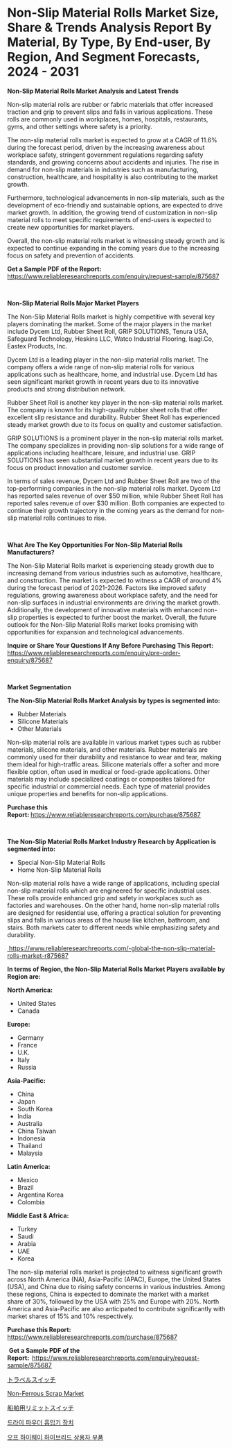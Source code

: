 <p><h1>Non-Slip Material Rolls Market Size, Share & Trends Analysis Report By Material, By Type, By End-user, By Region, And Segment Forecasts, 2024 - 2031</h1></p><p><strong>Non-Slip Material Rolls Market Analysis and Latest Trends</strong></p>
<p><p>Non-slip material rolls are rubber or fabric materials that offer increased traction and grip to prevent slips and falls in various applications. These rolls are commonly used in workplaces, homes, hospitals, restaurants, gyms, and other settings where safety is a priority.</p><p>The non-slip material rolls market is expected to grow at a CAGR of 11.6% during the forecast period, driven by the increasing awareness about workplace safety, stringent government regulations regarding safety standards, and growing concerns about accidents and injuries. The rise in demand for non-slip materials in industries such as manufacturing, construction, healthcare, and hospitality is also contributing to the market growth.</p><p>Furthermore, technological advancements in non-slip materials, such as the development of eco-friendly and sustainable options, are expected to drive market growth. In addition, the growing trend of customization in non-slip material rolls to meet specific requirements of end-users is expected to create new opportunities for market players.</p><p>Overall, the non-slip material rolls market is witnessing steady growth and is expected to continue expanding in the coming years due to the increasing focus on safety and prevention of accidents.</p></p>
<p><strong>Get a Sample PDF of the Report:&nbsp;</strong> <a href="https://www.reliableresearchreports.com/enquiry/request-sample/875687">https://www.reliableresearchreports.com/enquiry/request-sample/875687</a></p>
<p>&nbsp;</p>
<p><strong>Non-Slip Material Rolls Major Market Players</strong></p>
<p><p>The Non-Slip Material Rolls market is highly competitive with several key players dominating the market. Some of the major players in the market include Dycem Ltd, Rubber Sheet Roll, GRIP SOLUTIONS, Tenura USA, Safeguard Technology, Heskins LLC, Watco Industrial Flooring, Isagi.Co, Eastex Products, Inc.</p><p>Dycem Ltd is a leading player in the non-slip material rolls market. The company offers a wide range of non-slip material rolls for various applications such as healthcare, home, and industrial use. Dycem Ltd has seen significant market growth in recent years due to its innovative products and strong distribution network.</p><p>Rubber Sheet Roll is another key player in the non-slip material rolls market. The company is known for its high-quality rubber sheet rolls that offer excellent slip resistance and durability. Rubber Sheet Roll has experienced steady market growth due to its focus on quality and customer satisfaction.</p><p>GRIP SOLUTIONS is a prominent player in the non-slip material rolls market. The company specializes in providing non-slip solutions for a wide range of applications including healthcare, leisure, and industrial use. GRIP SOLUTIONS has seen substantial market growth in recent years due to its focus on product innovation and customer service.</p><p>In terms of sales revenue, Dycem Ltd and Rubber Sheet Roll are two of the top-performing companies in the non-slip material rolls market. Dycem Ltd has reported sales revenue of over $50 million, while Rubber Sheet Roll has reported sales revenue of over $30 million. Both companies are expected to continue their growth trajectory in the coming years as the demand for non-slip material rolls continues to rise.</p></p>
<p>&nbsp;</p>
<p><strong>What Are The Key Opportunities For Non-Slip Material Rolls Manufacturers?</strong></p>
<p><p>The Non-Slip Material Rolls market is experiencing steady growth due to increasing demand from various industries such as automotive, healthcare, and construction. The market is expected to witness a CAGR of around 4% during the forecast period of 2021-2026. Factors like improved safety regulations, growing awareness about workplace safety, and the need for non-slip surfaces in industrial environments are driving the market growth. Additionally, the development of innovative materials with enhanced non-slip properties is expected to further boost the market. Overall, the future outlook for the Non-Slip Material Rolls market looks promising with opportunities for expansion and technological advancements.</p></p>
<p><strong>Inquire or Share Your Questions If Any Before Purchasing This Report:</strong> <a href="https://www.reliableresearchreports.com/enquiry/pre-order-enquiry/875687">https://www.reliableresearchreports.com/enquiry/pre-order-enquiry/875687</a></p>
<p>&nbsp;</p>
<p><strong>Market Segmentation</strong></p>
<p><strong>The Non-Slip Material Rolls Market Analysis by types is segmented into:</strong></p>
<p><ul><li>Rubber Materials</li><li>Silicone Materials</li><li>Other Materials</li></ul></p>
<p><p>Non-slip material rolls are available in various market types such as rubber materials, silicone materials, and other materials. Rubber materials are commonly used for their durability and resistance to wear and tear, making them ideal for high-traffic areas. Silicone materials offer a softer and more flexible option, often used in medical or food-grade applications. Other materials may include specialized coatings or composites tailored for specific industrial or commercial needs. Each type of material provides unique properties and benefits for non-slip applications.</p></p>
<p><strong>Purchase this Report:&nbsp;</strong><a href="https://www.reliableresearchreports.com/purchase/875687">https://www.reliableresearchreports.com/purchase/875687</a></p>
<p>&nbsp;</p>
<p><strong>The Non-Slip Material Rolls Market Industry Research by Application is segmented into:</strong></p>
<p><ul><li>Special Non-Slip Material Rolls</li><li>Home Non-Slip Material Rolls</li></ul></p>
<p><p>Non-slip material rolls have a wide range of applications, including special non-slip material rolls which are engineered for specific industrial uses. These rolls provide enhanced grip and safety in workplaces such as factories and warehouses. On the other hand, home non-slip material rolls are designed for residential use, offering a practical solution for preventing slips and falls in various areas of the house like kitchen, bathroom, and stairs. Both markets cater to different needs while emphasizing safety and durability.</p></p>
<p><a href="https://www.reliableresearchreports.com/-global-the-non-slip-material-rolls-market-r875687">&nbsp;https://www.reliableresearchreports.com/-global-the-non-slip-material-rolls-market-r875687</a></p>
<p><strong>In terms of Region, the Non-Slip Material Rolls Market Players available by Region are:</strong></p>
<p>
    <p> <strong> North America: </strong>
        <ul>
            <li>United States</li>
            <li>Canada</li>
        </ul>
        </p> 
    <p> <strong> Europe: </strong>
        <ul>
            <li>Germany</li>
            <li>France</li>
            <li>U.K.</li>
            <li>Italy</li>
            <li>Russia</li>
        </ul>
        </p> 
    <p> <strong> Asia-Pacific: </strong>
        <ul>
            <li>China</li>
            <li>Japan</li>
            <li>South Korea</li>
            <li>India</li>
            <li>Australia</li>
            <li>China Taiwan</li>
            <li>Indonesia</li>
            <li>Thailand</li>
            <li>Malaysia</li>
        </ul>
        </p> 
    <p> <strong> Latin America: </strong>
        <ul>
            <li>Mexico</li>
            <li>Brazil</li>
            <li>Argentina Korea</li>
            <li>Colombia</li>
        </ul>
        </p> 
    <p> <strong> Middle East & Africa: </strong>
        <ul>
            <li>Turkey</li>
            <li>Saudi</li>
            <li>Arabia</li>
            <li>UAE</li>
            <li>Korea</li>
        </ul>
    </p>
    </p>
<p><p>The non-slip material rolls market is projected to witness significant growth across North America (NA), Asia-Pacific (APAC), Europe, the United States (USA), and China due to rising safety concerns in various industries. Among these regions, China is expected to dominate the market with a market share of 30%, followed by the USA with 25% and Europe with 20%. North America and Asia-Pacific are also anticipated to contribute significantly with market shares of 15% and 10% respectively.</p></p>
<p><strong>Purchase this Report: </strong><a href="https://www.reliableresearchreports.com/purchase/875687">https://www.reliableresearchreports.com/purchase/875687</a></p>
<p>&nbsp;<strong>Get a Sample PDF of the Report:&nbsp;&nbsp;</strong><a href="https://www.reliableresearchreports.com/enquiry/request-sample/875687">https://www.reliableresearchreports.com/enquiry/request-sample/875687</a></p>
<p><strong></strong></p>
<p><p><a href="https://github.com/JerelSchulit20231/Market-Research-Report-List-1/blob/main/572614184797.md">トラベルスイッチ</a></p><p><a href="https://github.com/nancykennedykellievqfqt2/Market-Research-Report-List-2/blob/main/non-ferrous-scrap-market.md">Non-Ferrous Scrap Market</a></p><p><a href="https://github.com/NovaStamm2023/Market-Research-Report-List-1/blob/main/338284884796.md">船舶用リミットスイッチ</a></p><p><a href="https://github.com/durgin521/Market-Research-Report-List-1/blob/main/383740078375.md">드라이 파우더 흡입기 장치</a></p><p><a href="https://medium.com/@constantinvon/%EC%98%A4%ED%94%84%ED%95%98%EC%9D%B4%EC%9B%A8%EC%9D%B4-%ED%95%98%EC%9D%B4%EB%B8%8C%EB%A6%AC%EB%93%9C-%EC%83%81%EC%9A%A9-%EC%B0%A8%EB%9F%89-%EB%B6%80%ED%92%88-%EC%8B%9C%EC%9E%A5-%EA%B2%BD%EC%9F%81-%EB%B6%84%EC%84%9D-%EC%8B%9C%EC%9E%A5-%EB%8F%99%ED%96%A5-%EB%B0%8F-2031%EB%85%84%EA%B9%8C%EC%A7%80%EC%9D%98-%EC%98%88%EC%B8%A1-68a80abead0f">오프 하이웨이 하이브리드 상용차 부품</a></p></p>